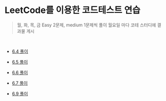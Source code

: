 # LeetCode를 이용한 코드테스트 연습

> 월, 화, 목, 금 Easy 2문제, medium 1문제씩 풀이
> 월요일 마다 코테 스터디에 결과물 게시

<br/>

- [6.4 풀이](https://github.com/in-woong/JS-CodeTest/tree/main/leetcode/6.4)

- [6.5 풀이](https://github.com/in-woong/JS-CodeTest/tree/main/leetcode/6.5)

- [6.6 풀이](https://github.com/in-woong/JS-CodeTest/tree/main/leetcode/6.6)

- [6.7 풀이](https://github.com/in-woong/JS-CodeTest/tree/main/leetcode/6.7)

- [6.9 풀이](https://github.com/in-woong/JS-CodeTest/tree/main/leetcode/6.9)
